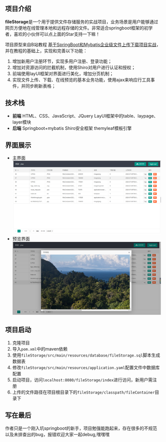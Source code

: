## 项目介绍
**fileStorage**是一个用于提供文件存储服务的实战项目，业务场景是用户能够通过网页方便地在线管理本地和远程存储的文件。非常适合springboot框架的初学者，喜欢的小伙伴可以点上面的Star支持一下嘛！

项目原型来自B站教程 [基于SpringBoot和Mybatis企业级文件上传下载项目实战](https://www.bilibili.com/video/BV1764y1u7gn)，并在教程的基础上，实现和完善以下功能：
1. 增加新用户注册环节，实现多用户注册、登录功能；
2. 增加对资源访问的拦截机制，使用Shiro对用户进行认证和授权；
3. 前端使用layUI框架对界面进行美化，增加分页机制；
4. 实现文件上传、下载、在线预览的基本业务功能，使用ajax来响应行工具事件，并同步刷新表格；

## 技术栈
- **前端**
  HTML、CSS、JavaScript、JQuery
  LayUI框架中的table、laypage、layer模块
- **后端**
  Springboot+mybatis
  Shiro安全框架
  themyleaf模板引擎

## 界面展示
- 主界面
  ![fileIndex](https://github.com/sdifv/fileStorage/blob/master/doc/img/fileList.PNG)
- 预览界面
  ![preview](https://github.com/sdifv/fileStorage/blob/master/doc/img/preview.PNG)

## 项目启动
1. 克隆项目
2. 导入`pom.xml`中的maven依赖
3. 使用`fileStorage/src/main/resources/database/fileStorage.sql`脚本生成数据表
4. 修改`fileStorage/src/main/resources/application.yaml`配置文件中数据库配置
5. 启动项目，访问`localhost:8080/fileStorage/index`进行访问，新用户需注册
6. 上传的文件路径在项目根目录下的`fileStorage/classpath/fileContainer`目录下

## 写在最后
作者只是一个刚入坑springboot的新手，项目勉强能跑起来，存在很多的不规范以及未排查出的bug，报错欢迎大家一起debug,嘿嘿嘿
  


